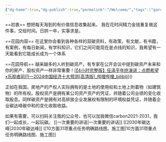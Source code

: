 ```yaml
---
{"dg-home":true,"dg-publish":true,"permalink":"/Welcome/","tags":["gardenEntry"],"dgPassFrontmatter":true}
---
```


==初衷==
想把每天淘到的有价值信息收集起来。
我在花时间精力金钱重复做这件事，交给时间。日拱一卒，实事求是。

==花园内容==
在这里你会看到各种各样的双碳资料，有政策，有文献，有书籍，有案例，有每日新闻，有学科知识，它们之间可能现在是点线的知识，我希望有一天能看到它能成长成为一个体系

==花园导航==
越来越多的人听到碳资产，有专家在公开会议中提到碳资产未来和你的房产、股权资产一样非常重要！[[【4小时完整版】任泽平年终演讲：点燃希望 •乐观者前行一2024中国经济十大预测[高清版]_哔哩哔哩_bilibili](https://www.bilibili.com/video/BV12C4y1N7Ld/?vd_source=6bfeb9d9ff5fc3d51e68cb0053b612d1)]()

正如在我国，房地产的产权人实际拥有的是土地的使用权和土地上附着物（如建筑物）的所有权。股权资产是拥有某公司资产资产的凭证，并随着公司业绩的变化收取股息。同样碳资产是拥有对高排放企业发展权有限制的环境权益凭证，并随着企业碳达峰碳中和的变化收取收益。

如果有需要，可以扫码关注我的公众号，也可以加我微信carbon2021-2031，我们一起成长，一起玩碳。
[[一次重要的讲话\|一次重要的讲话]]      [[2030年碳达峰\|2030年碳达峰]] 
 [[10方面31项重点任务明确路线图、施工图\|10方面31项重点任务明确路线图、施工图]]
 